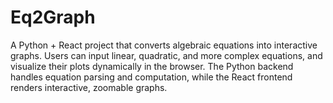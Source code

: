 # Eq2Graph
A Python + React project that converts algebraic equations into interactive graphs. Users can input linear, quadratic, and more complex equations, and visualize their plots dynamically in the browser. The Python backend handles equation parsing and computation, while the React frontend renders interactive, zoomable graphs.
